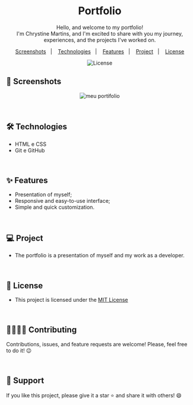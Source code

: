 <h1 align="center"> Portfolio </h1> 

<p align="center">Hello, and welcome to my portfolio! 
  <br>
I'm Chrystine Martins, and I'm excited to share with you my journey, experiences, and the projects I've worked on.</p>

<p align="center">  
  <a href="#-screenshots">Screenshots</a>&nbsp;&nbsp;&nbsp;|&nbsp;&nbsp;&nbsp;
  <a href="#-technologies">Technologies</a>&nbsp;&nbsp;&nbsp;|&nbsp;&nbsp;&nbsp;
  <a href="#-features">Features</a>&nbsp;&nbsp;&nbsp;|&nbsp;&nbsp;&nbsp;
  <a href="#-project">Project</a>&nbsp;&nbsp;&nbsp;|&nbsp;&nbsp;&nbsp;
  <a href="#-license">License</a>  
</p>

<p align="center">
  <img alt="License" src="https://img.shields.io/static/v1?label=license&message=MIT&color=c920c9&labelColor=000000">
</p>

## 📸 Screenshots

<p align="center">
  <img src=".github/portfolio.gif" alt="meu portifolio">

</p>

<br>

## 🛠 Technologies

- HTML e CSS
- Git e GitHub

<br>

## ✨ Features

- Presentation of myself;
- Responsive and easy-to-use interface;
- Simple and quick customization.

<br>

## 💻 Project

- The portfolio is a presentation of myself and my work as a developer.

<br>

## 📜 License

* This project is licensed under the [MIT License](https://choosealicense.com/licenses/mit/)


<br>

## 🫱🏻‍🫲🏻 Contributing
<p> Contributions, issues, and feature requests are welcome! Please, feel free to do it! 😉 </p>

<br>


## 🌟 Support
<p> If you like this project, please give it a star ⭐ and share it with others! 😄 </p>
